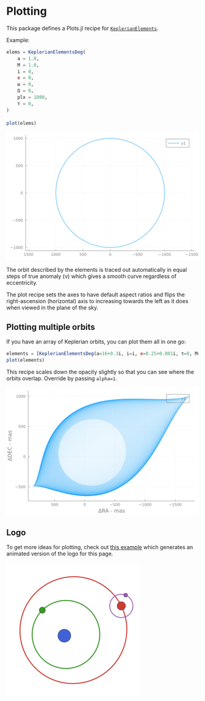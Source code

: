 # Plotting

This package defines a Plots.jl recipe for [`KeplerianElements`](@ref).

Example:
```julia
elems = KeplerianElementsDeg(
    a = 1.0,
    M = 1.0,
    i = 0,
    e = 0,
    ω = 0,
    Ω = 0,
    plx = 1000,
    τ = 0,
)

plot(elems)
```

![orbit](assets/orbit-1.svg)

The orbit described by the elements is traced out automatically in equal steps of true anomaly (ν) which gives a smooth curve regardless of eccentricity.

The plot recipe sets the axes to have default aspect ratios and flips the right-ascension (horizontal) axis to increasing towards the left as it does when viewed in the plane of the sky.


## Plotting multiple orbits
If you have an array of Keplerian orbits, you can plot them all in one go:
```julia
elements = [KeplerianElementsDeg(a=16+0.3i, i=i, e=0.25+0.001i, τ=0, M=1, ω=0, Ω=120, plx=35) for i in 1:1:90]
plot(elements)
```
This recipe scales down the opacity slightly so that you can see where the orbits overlap. Override by passing `alpha=1`.

![orbit](assets/orbit-2.svg)

## Logo
To get more ideas for plotting, check out [this example](https://github.com/sefffal/PlanetOrbits.jl/blob/master/docs/logo.jl) which generates an animated version of the logo for this page.

![orbit logo](assets/logo.gif)